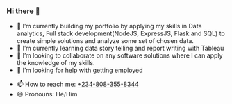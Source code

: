 ### Hi there 👋

<!--
**ome94/ome94** is a ✨ _special_ ✨ repository because its `README.md` (this file) appears on your GitHub profile.

Here are some ideas to get you started:
-->
- 🔭 I’m currently building my portfolio by applying my skills in Data analytics, Full stack development(NodeJS, ExpressJS, Flask and SQL) to create simple solutions and analyze some set of chosen data.
- 🌱 I’m currently learning data story telling and report writing with Tableau
- 👯 I’m looking to collaborate on any software solutions where I can apply the knowledge of my skills.
- 🤔 I’m looking for help with getting employed
<!-- - 💬 Ask me about ... -->
- 📫 How to reach me: [+234-808-355-8344](tel:2348083558344)
- 😄 Pronouns: He/Him
<!-- - ⚡ Fun fact: ... -->
